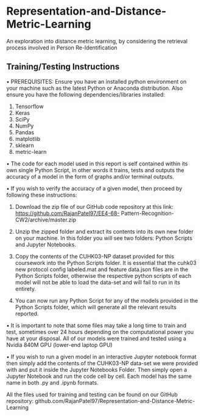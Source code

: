 # Representation-and-Distance-Metric-Learning
An exploration into distance metric learning, by considering the retrieval process involved in Person Re-Identification
## Training/Testing Instructions
• PREREQUISITES: Ensure you have an installed python environment on your machine such as the latest Python or Anaconda distribution. Also ensure you have the following dependencies/libraries installed:
1. Tensorflow
2. Keras
3. SciPy
4. NumPy
5. Pandas
6. matplotlib
7. sklearn
8. metric-learn

• The code for each model used in this report is self
contained within its own single Python Script, in other
words it trains, tests and outputs the accuracy of a model
in the form of graphs and/or terminal outputs.

• If you wish to verify the accuracy of a given model, then
proceed by following these instructions:
1. Download the zip file of our
GitHub code repository at this link:
https://github.com/RajanPatel97/EE4-68-
Pattern-Recognition-CW2/archive/master.zip

2. Unzip the zipped folder and extract its contents
into its own new folder on your machine. In this
folder you will see two folders: Python Scripts and
Jupyter Notebooks.

3. Copy the contents of the CUHK03-NP dataset provided for this coursework into the
Python Scripts folder. It is essential that the
cuhk03 new protocol config labeled.mat and feature data.json files are in the Python Scripts folder,
otherwise the respective python scripts of each
model will not be able to load the data-set and will
fail to run in its entirety.

4. You can now run any Python Script for any of
the models provided in the Python Scripts folder,
which will generate all the relevant results reported.

• It is important to note that some files may take a long
time to train and test, sometimes over 24 hours depending on the computational power you have at your disposal. All of our models were trained and tested using
a Nvidia 840M GPU (lower-end laptop GPU)

• If you wish to run a given model in an interactive
Jupyter notebook format then simply add the contents
of the CUHK03-NP data-set we were provided with and
put it inside the Jupyter Notebooks Folder. Then simply
open a Jupyter Notebook and run the code cell by cell.
Each model has the same name in both .py and .ipynb
formats.

All the files used for training and testing can be found on our GitHub repository:
github.com/RajanPatel97/Representation-and-Distance-Metric-Learning
